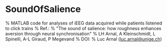 # SoundOfSalience
% MATLAB code for analyses of iEEG data acquired while patients listened to click trains
% Ref.: 
% "The sound of salience: how roughness enhances aversion through neural synchronisation"
% LH Arnal, A Kleinschmidt, L Spinelli, A-L Giraud, P Megevand
% DOI:
% Luc Arnal (luc.arnal@unige.ch)
